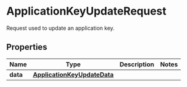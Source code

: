 # ApplicationKeyUpdateRequest

Request used to update an application key.

## Properties

| Name     | Type                                                        | Description | Notes |
| -------- | ----------------------------------------------------------- | ----------- | ----- |
| **data** | [**ApplicationKeyUpdateData**](ApplicationKeyUpdateData.md) |             |
